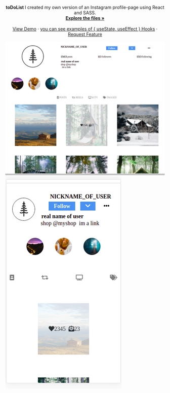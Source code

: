 
<p  align="center">

  <p align="center">
  <strong> toDoList </strong>
I created my own version of an Instagram profile-page using React and SASS.
<!-- examples of useState useEffect and useRef :
![here](https://github.com/AngelosPa/PortfolioWebsite/blob/main/src/App.js) -->
    <br />
    <a href="https://github.com/AngelosPa/toDoList-ReactVersion/tree/main/mytodolist"><strong>Explore the files »</strong></a>
    <br />
    <br />
    <a href="https://angelospa.github.io/toDoList-ReactVersion/">View Demo</a>
    ·
    <a href="https://github.com/AngelosPa/Instagram-Profilepageclone/blob/main/src/components/Newpost.js">you can see examples of { useState, useEffect } Hooks</a>
    ·
    <a href="https://github.com/github_username/repo_name/issues">Request Feature</a>
  </p>
</p>








![check here](insta2.png)
![check here](insta1.png)
